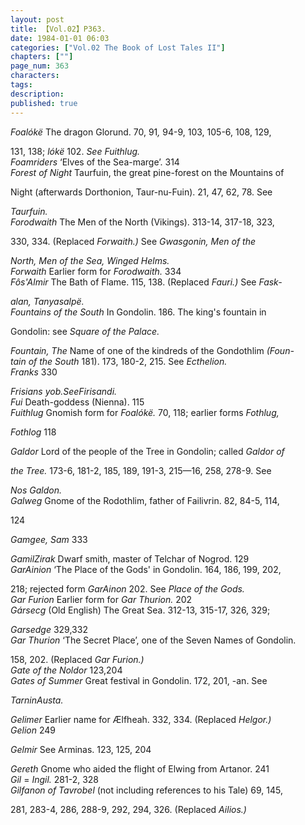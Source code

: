```yaml
---
layout: post
title: 【Vol.02】P363.
date: 1984-01-01 06:03
categories: ["Vol.02 The Book of Lost Tales II"]
chapters: [""]
page_num: 363
characters: 
tags: 
description: 
published: true
---
```


<p style="text-indent: 0;">
<I>Foalókë   </I>The dragon Glorund. 70, 91<I>, </I>94-9, 103, 105-6, 108, 129,
</p>

131, 138; <I>lókë </I>102. <I>See Fuithlug.<BR>Foamriders   </I>‘Elves of the Sea-marge’. 314<BR><I>Forest of Night    </I>Taurfuin, the great pine-forest on the Mountains of

Night (afterwards Dorthonion, Taur-nu-Fuin). 21, 47, 62, 78. See

<I>Taurfuin.<BR>Forodwaith     </I>The Men of the North (Vikings). 313-14, 317-18, 323,

330,  334. (Replaced  <I>Forwaith.)   </I>See  <I>Gwasgonin,   Men   of the</I>

<I>North, Men of the Sea, Winged Helms.<BR>Forwaith     </I>Earlier form for <I>Forodwaith. </I>334<BR><I>Fôs'Almir   </I>The Bath of Flame. 115, 138. (Replaced <I>Fauri.) </I>See <I>Fask-</I>

<I>alan, Tanyasalpë.<BR>Fountains of the South     </I>In Gondolin. 186. The king's fountain in

Gondolin: see <I>Square of the Palace.</I>

<I>Fountain, The     </I>Name of one of the kindreds of the Gondothlim <I>(Foun- <BR>tain of the South </I>181). 173, 180-2, 215. See <I>Ecthelion.<BR>Franks     </I>330

<I>Frisians    yob.SeeFirisandi.<BR>Fui    </I>Death-goddess (Nienna). 115<BR><I>Fuithlug    </I>Gnomish form for <I>Foalókë. </I>70, 118; earlier forms <I>Fothlug,</I>

<I>Fothlog </I>118

<I>Galdor    </I>Lord of the people of the Tree in Gondolin; called <I>Galdor of</I>

<I>the Tree. </I>173-6, 181-2, 185, 189, 191-3, 215—16, 258, 278-9. See

<I>Nos Galdon.<BR>Galweg    </I>Gnome of the Rodothlim, father of Failivrin. 82, 84-5, 114,

124

<I>Gamgee, Sam    </I>333

<I>GamilZirak    </I>Dwarf smith, master of Telchar of Nogrod. 129<BR><I>GarAinion    </I>‘The Place of the Gods' in Gondolin. 164, 186, 199, 202,

218; rejected form <I>GarAinon </I>202. See <I>Place of the Gods.<BR>Gar Furion    </I>Earlier form for <I>Gar Thurion. </I>202<BR><I>Gársecg   </I>(Old English) The Great Sea. 312-13, 315-17, 326, 329;

<I>Garsedge    </I>329,332<BR><I>Gar Thurion    </I>‘The Secret Place’, one of the Seven Names of Gondolin.

158, 202. (Replaced <I>Gar Furion.)<BR>Gate of the Noldor   </I>123,204<BR><I>Gates of Summer    </I>Great festival in Gondolin. 172, 201, -an.  See

<I>TarninAusta.</I>

<I>Gelimer    </I>Earlier name for Ælfheah. 332, 334. (Replaced <I>Helgor.)<BR>Gelion    </I>249

<I>Gelmir    </I>See Arminas. 123, 125, 204

<I>Gereth    </I>Gnome who aided the flight of Elwing from Artanor. 241<BR><I>Gil    </I>= <I>Ingil. </I>281-2, 328<BR><I>Gilfanon of Tavrobel    </I>(not including references to his Tale) 69, 145,

281, 283-4, 286, 288-9, 292,  294, 326. (Replaced <I>Ailios.)</I>

